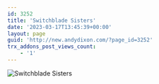 ```yaml
---
id: 3252
title: 'Switchblade Sisters'
date: '2023-03-17T13:45:39+00:00'
layout: page
guid: 'http://new.andydixon.com/?page_id=3252'
trx_addons_post_views_count:
    - '1'
---
```


![Switchblade Sisters](https://i0.wp.com/assets.g8x2.ldn.idrivee2-23.com/posters/Switchblade%20Sisters%2001.jpg?w=1200&ssl=1 "Switchblade Sisters")